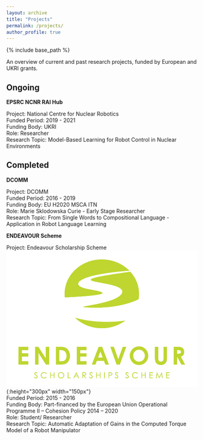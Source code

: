 ```yaml
---
layout: archive
title: "Projects"
permalink: /projects/
author_profile: true
---
```


{% include base_path %}

An overview of current and past research projects, funded by European and UKRI grants.


Ongoing
------

**EPSRC NCNR RAI Hub**

Project: National Centre for Nuclear Robotics  
Funded Period: 2019 - 2021   
Funding Body: UKRI   
Role: Researcher   
Research Topic: Model-Based Learning for Robot Control in Nuclear Environments


Completed
------

**DCOMM**

Project: DCOMM   
Funded Period: 2016 - 2019   
Funding Body: EU H2020 MSCA ITN  
Role: Marie Sklodowska Curie - Early Stage Researcher  
Research Topic: From Single Words to Compositional Language - Application in Robot Language Learning


**ENDEAVOUR Scheme**

Project: Endeavour Scholarship Scheme ![](/images/Endeavour_logo.jpg){:height="300px" width="150px"}  
Funded Period: 2015 - 2016   
Funding Body: Part-financed by the European Union Operational Programme II – Cohesion Policy 2014 – 2020   
Role: Student/ Researcher   
Research Topic: Automatic Adaptation of Gains in the Computed Torque Model of a Robot Manipulator 


